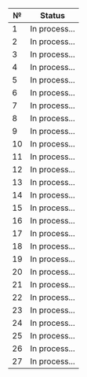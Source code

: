 |№|Status|
|-|-|
|1|In process...|
|2|In process...|
|3|In process...|
|4|In process...|
|5|In process...|
|6|In process...|
|7|In process...|
|8|In process...|
|9|In process...|
|10|In process...|
|11|In process...|
|12|In process...|
|13|In process...|
|14|In process...|
|15|In process...|
|16|In process...|
|17|In process...|
|18|In process...|
|19|In process...|
|20|In process...|
|21|In process...|
|22|In process...|
|23|In process...|
|24|In process...|
|25|In process...|
|26|In process...|
|27|In process...|
